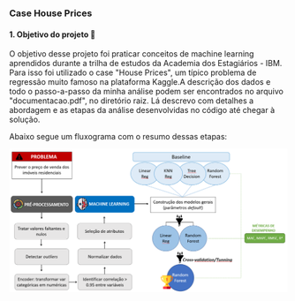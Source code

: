 ### Case House Prices

####  1. Objetivo do projeto :dart: 
O objetivo desse projeto foi praticar conceitos de machine learning aprendidos durante a trilha de estudos da Academia dos Estagiários - IBM. Para isso foi utilizado o case "House Prices", um típico problema de regressão muito famoso na plataforma Kaggle.A descrição dos dados e todo o passo-a-passo da minha análise podem ser encontrados no arquivo "documentacao.pdf", no diretório raiz. Lá descrevo com detalhes a abordagem e as etapas da análise desenvolvidas no código até chegar à solução.


Abaixo segue um fluxograma com o resumo dessas etapas:


<img src="/assets/flowchart_img.png"/>

